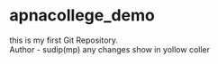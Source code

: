 # apnacollege_demo
this is my first Git Repository.
<br>
Author - sudip(mp)
any changes show in yollow coller